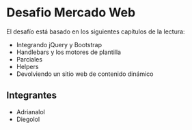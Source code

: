 # Desafio Mercado Web

El desafío está basado en los siguientes capítulos de la lectura:
- Integrando jQuery y Bootstrap
- Handlebars y los motores de plantilla
- Parciales
- Helpers
- Devolviendo un sitio web de contenido dinámico

## Integrantes
- Adrianalol
- Diegolol
